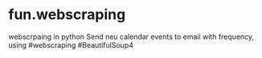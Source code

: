 # fun.webscraping
webscrpaing in python
Send neu calendar events to email with frequency, using 
#webscraping #BeautifulSoup4
